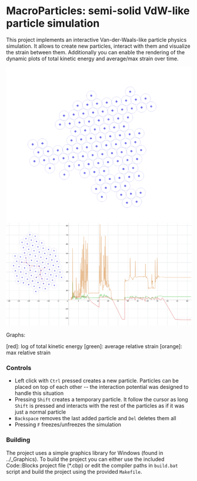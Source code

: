 # MacroParticles: semi-solid VdW-like particle simulation

This project implements an interactive Van-der-Waals-like particle physics simulation. It allows to create new particles, interact with them and visualize the strain between them. Additionally you can enable the rendering of the dynamic plots of total kinetic energy and average/max strain over time.

![An example of a particle system](img/img1.png)
![Strain graph and energy/strain plots](img/img2.png)

Graphs:

[red]: log of total kinetic energy
[green]: average relative strain
[orange]: max relative strain

### Controls

- Left click with `Ctrl` pressed creates a new particle. Particles can be placed on top of each other -- the interaction potential was designed to handle this situation
- Pressing `Shift` creates a temporary particle. It follow the cursor as long `Shift` is pressed and interacts with the rest of the particles as if it was just a normal particle
- `Backspace` removes the last added particle and `Del` deletes them all
- Pressing `F` freezes/unfreezes the simulation

### Building

The project uses a simple graphics library for Windows (found in ../_Graphics). To build the project you can either use the included Code::Blocks project file (*.cbp) or edit the compiler paths in `build.bat` script and build the project using the provided `Makefile`.
